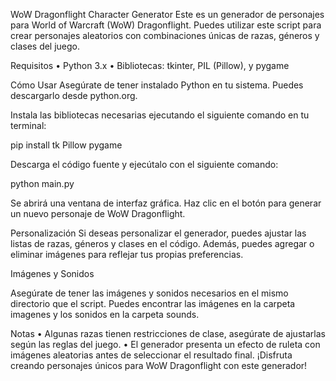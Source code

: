 WoW Dragonflight Character Generator
Este es un generador de personajes para World of Warcraft (WoW) Dragonflight. Puedes utilizar este script para crear personajes aleatorios con combinaciones únicas de razas, géneros y clases del juego.

Requisitos
• Python 3.x
• Bibliotecas: tkinter, PIL (Pillow), y pygame

Cómo Usar
Asegúrate de tener instalado Python en tu sistema. Puedes descargarlo desde python.org.

Instala las bibliotecas necesarias ejecutando el siguiente comando en tu terminal:

pip install tk Pillow pygame


Descarga el código fuente y ejecútalo con el siguiente comando:

python main.py


Se abrirá una ventana de interfaz gráfica. Haz clic en el botón para generar un nuevo personaje de WoW Dragonflight.

Personalización
Si deseas personalizar el generador, puedes ajustar las listas de razas, géneros y clases en el código. Además, puedes agregar o eliminar imágenes para reflejar tus propias preferencias.

Imágenes y Sonidos

Asegúrate de tener las imágenes y sonidos necesarios en el mismo directorio que el script. Puedes encontrar las imágenes en la carpeta imagenes y los sonidos en la carpeta sounds.

Notas
• Algunas razas tienen restricciones de clase, asegúrate de ajustarlas según las reglas del juego.
• El generador presenta un efecto de ruleta con imágenes aleatorias antes de seleccionar el resultado final.
¡Disfruta creando personajes únicos para WoW Dragonflight con este generador!